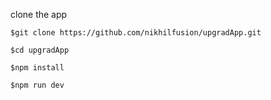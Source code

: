 clone the app

`$git clone https://github.com/nikhilfusion/upgradApp.git`

`$cd upgradApp`

`$npm install`

`$npm run dev`
